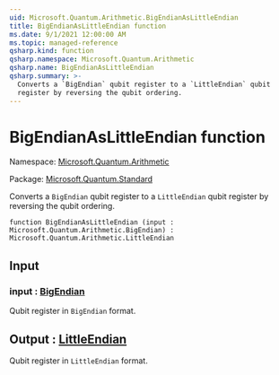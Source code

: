 ```yaml
---
uid: Microsoft.Quantum.Arithmetic.BigEndianAsLittleEndian
title: BigEndianAsLittleEndian function
ms.date: 9/1/2021 12:00:00 AM
ms.topic: managed-reference
qsharp.kind: function
qsharp.namespace: Microsoft.Quantum.Arithmetic
qsharp.name: BigEndianAsLittleEndian
qsharp.summary: >-
  Converts a `BigEndian` qubit register to a `LittleEndian` qubit
  register by reversing the qubit ordering.
---
```


# BigEndianAsLittleEndian function

Namespace: [Microsoft.Quantum.Arithmetic](xref:Microsoft.Quantum.Arithmetic)

Package: [Microsoft.Quantum.Standard](https://nuget.org/packages/Microsoft.Quantum.Standard)


Converts a `BigEndian` qubit register to a `LittleEndian` qubitregister by reversing the qubit ordering.

```qsharp
function BigEndianAsLittleEndian (input : Microsoft.Quantum.Arithmetic.BigEndian) : Microsoft.Quantum.Arithmetic.LittleEndian
```


## Input

### input : [BigEndian](xref:Microsoft.Quantum.Arithmetic.BigEndian)

Qubit register in `BigEndian` format.



## Output : [LittleEndian](xref:Microsoft.Quantum.Arithmetic.LittleEndian)

Qubit register in `LittleEndian` format.